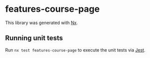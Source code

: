 # features-course-page

This library was generated with [Nx](https://nx.dev).

## Running unit tests

Run `nx test features-course-page` to execute the unit tests via [Jest](https://jestjs.io).
